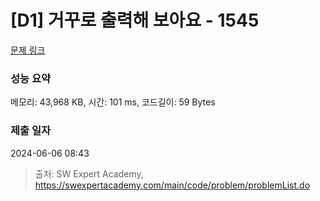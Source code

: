 # [D1] 거꾸로 출력해 보아요 - 1545 

[문제 링크](https://swexpertacademy.com/main/code/problem/problemDetail.do?contestProbId=AV2gbY0qAAQBBAS0) 

### 성능 요약

메모리: 43,968 KB, 시간: 101 ms, 코드길이: 59 Bytes

### 제출 일자

2024-06-06 08:43



> 출처: SW Expert Academy, https://swexpertacademy.com/main/code/problem/problemList.do